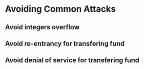# Avoiding Common Attacks

## Avoid integers overflow

## Avoid re-entrancy for transfering fund

## Avoid denial of service for transfering fund